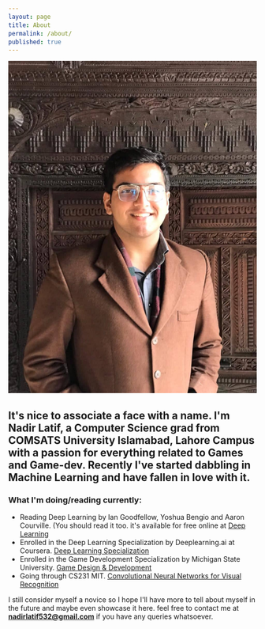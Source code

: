 ```yaml
---
layout: page
title: About
permalink: /about/
published: true
---
```

![My Picture](/images/My_Picture.jpg)


It's nice to associate a face with a name. I'm Nadir Latif, a Computer Science grad from COMSATS University Islamabad, Lahore Campus with a passion for everything related to Games and Game-dev. Recently I've started dabbling in Machine Learning and have fallen in love with it. 
---

### What I'm doing/reading currently:
* Reading Deep Learning by Ian  Goodfellow, Yoshua Bengio and Aaron Courville. (You should read it too. it's available for free online at [Deep Learning](https://www.deeplearningbook.org "Deep Learning")
* Enrolled in the Deep Learning Specialization by Deeplearning.ai at Coursera. [Deep Learning Specialization](https://www.coursera.org/specializations/deep-learning "Deep Learning Specialization")
* Enrolled in the Game Development Specialization by Michigan State University. [Game Design & Development](https://www.coursera.org/specializations/game-development "Game Design and Development Specialization")
* Going through CS231 MIT. [Convolutional Neural Networks for Visual Recognition](https://www.http://cs231n.stanford.edu "Convolutional Neural Networks for Visual Recognition")

I still consider myself a novice so I hope I'll have more to tell about myself in the future and maybe even showcase it here. feel free to contact me at **nadirlatif532@gmail.com** if you have any queries whatsoever.
